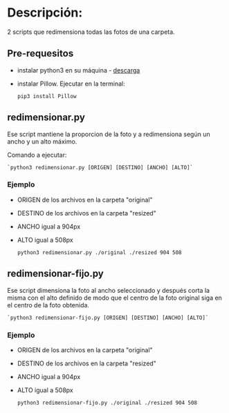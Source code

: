 # Descripción:

2 scripts que redimensiona todas las fotos de una carpeta.

## Pre-requesitos

- instalar python3 en su máquina - [descarga](https://www.python.org/downloads/)
- instalar Pillow. Ejecutar en la terminal:
    
    `pip3 install Pillow ` 

## redimensionar.py

Ese script mantiene la proporcion de la foto y a redimensiona según un ancho y un alto máximo.

Comando a ejecutar:

    `python3 redimensionar.py [ORIGEN] [DESTINO] [ANCHO] [ALTO]`

### Ejemplo

- ORIGEN de los archivos en la carpeta "original"
- DESTINO de los archivos en la carpeta "resized"
- ANCHO igual a 904px
- ALTO igual a 508px
    
    `python3 redimensionar.py ./original ./resized 904 508`

## redimensionar-fijo.py

Ese script dimensiona la foto al ancho seleccionado y después corta la misma con el alto definido de modo que el centro de la foto original siga en el centro de la foto obtenida.

    `python3 redimensionar-fijo.py [ORIGEN] [DESTINO] [ANCHO] [ALTO]`

### Ejemplo

- ORIGEN de los archivos en la carpeta "original"
- DESTINO de los archivos en la carpeta "resized"
- ANCHO igual a 904px
- ALTO igual a 508px
    
    `python3 redimensionar-fijo.py ./original ./resized 904 508`
